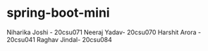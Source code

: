 # spring-boot-mini

Niharika Joshi - 20csu071
Neeraj Yadav- 20csu070
Harshit Arora - 20csu041
Raghav Jindal- 20csu084
